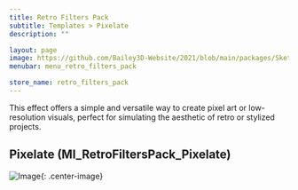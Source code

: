 ```yaml
---
title: Retro Filters Pack
subtitle: Templates > Pixelate
description: ""

layout: page
image: https://github.com/Bailey3D-Website/2021/blob/main/packages/SketchIt/banner.png?raw=true
menubar: menu_retro_filters_pack

store_name: retro_filters_pack
---
```

This effect offers a simple and versatile way to create pixel art or low-resolution visuals, perfect for simulating the aesthetic of retro or stylized projects.

## **Pixelate (MI_RetroFiltersPack_Pixelate)**
![Image](/assets/images/temp/pixelate.png){: .center-image}